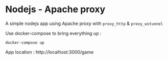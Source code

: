 # Nodejs - Apache proxy

A simple nodejs app using Apache proxy with `proxy_http` & `proxy_wstunnel`

Use docker-compose to bring everything up :

```
docker-compose up
```

App location : http://localhost:3000/game
